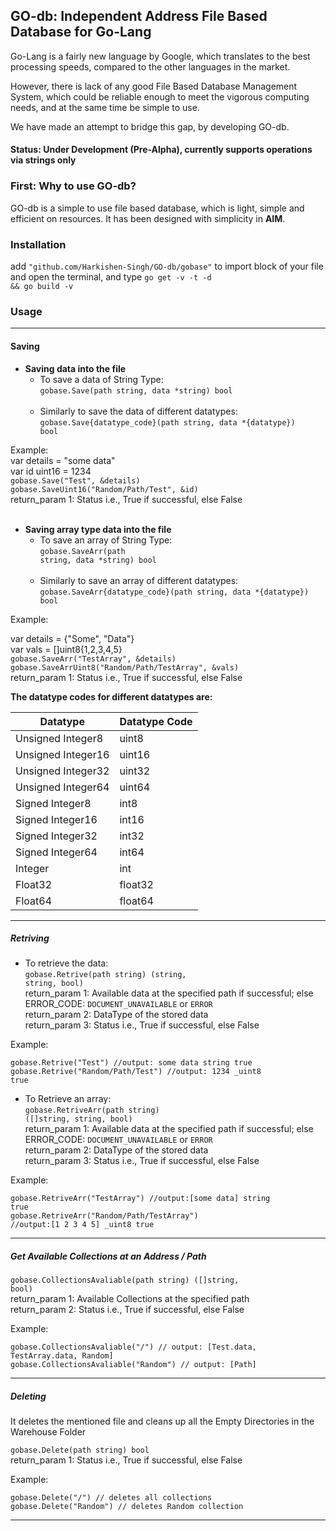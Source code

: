 <h2>GO-db: Independent Address File Based Database for Go-Lang</h2>

Go-Lang is a fairly new language by Google, which translates to the best processing speeds, compared to the other languages
in the market.

However, there is lack of any good File Based Database Management System, which could be reliable enough to meet the vigorous 
computing needs, and at the same time be simple to use.

We have made an attempt to bridge this gap, by developing GO-db.

<h4>Status: Under Development (Pre-Alpha),  currently supports operations via strings only</h4>

<h3>First: Why to use GO-db?</h3>

GO-db is a simple to use file based database, which is light, simple and efficient on resources. It has been designed with 
simplicity in <strong>AIM</strong>. 

<h3>Installation</h3>

add <code>"github.com/Harkishen-Singh/GO-db/gobase"</code> to import block of your file and open the terminal, and type <code>go get -v -t -d && go build -v</code>

<h3>Usage</h3>

<hr>

<h4>Saving</h4>

* **Saving data into the file**
  * To save a data of String Type:  
<code>gobase.Save(path string, data *string) bool</code><br><br>
  * Similarly to save the data of different datatypes:<br>
<code>gobase.Save{datatype_code}(path string, data *{datatype}) bool</code><br>

Example:
<br>
var details = "some data"<br>
var id uint16 = 1234<br>
<code>gobase.Save("Test", &details)</code><br>
<code>gobase.SaveUint16("Random/Path/Test", &id)</code>
<br>return_param 1: Status i.e., True if successful, else False<br>
<br>

* **Saving array type data into the file**
  * To save an array of String Type:<br>
<code>gobase.SaveArr(path string, data *string) bool</code><br><br>
  * Similarly to save an array of different datatypes:<br>
<code>gobase.SaveArr{datatype_code}(path string, data *{datatype}) bool</code><br>

Example:<br>

var details = {"Some", "Data"}<br>
var vals = []uint8{1,2,3,4,5}<br>
<code>gobase.SaveArr("TestArray", &details)</code><br>
<code>gobase.SaveArrUint8("Random/Path/TestArray", &vals)</code>
<br>return_param 1: Status i.e., True if successful, else False

**The datatype codes for different datatypes are:**<br>

Datatype | Datatype Code
-------- | -------------
Unsigned Integer8 | uint8
Unsigned Integer16 | uint16
Unsigned Integer32 | uint32
Unsigned Integer64 | uint64
Signed Integer8 | int8
Signed Integer16 | int16
Signed Integer32 | int32
Signed Integer64 | int64
Integer | int
Float32 | float32
Float64 | float64

<hr>

<h5>Retriving</h5>

* To retrieve the data:<br>
<code>gobase.Retrive(path string) (string, string, bool)</code>
<br>return_param 1: Available data at the specified path if successful; else ERROR_CODE: ```DOCUMENT_UNAVAILABLE``` or ```ERROR```
<br>return_param 2: DataType of the stored data
<br>return_param 3: Status i.e., True if successful, else False

Example:

<code>gobase.Retrive("Test") //output: some data string true</code> <br>
<code>gobase.Retrive("Random/Path/Test") //output: 1234 _uint8 true</code>

* To Retrieve an array:<br>
<code>gobase.RetriveArr(path string) ([]string, string, bool)</code>
<br>return_param 1: Available data at the specified path if successful; else ERROR_CODE: ```DOCUMENT_UNAVAILABLE``` or ```ERROR```
<br>return_param 2: DataType of the stored data
<br>return_param 3: Status i.e., True if successful, else False

Example:

<code>gobase.RetriveArr("TestArray") //output:[some data] string true</code> <br>
<code>gobase.RetriveArr("Random/Path/TestArray") //output:[1 2 3 4 5] _uint8 true </code>


<hr>

<h5>Get Available Collections at an Address / Path</h5>

<code>gobase.CollectionsAvaliable(path string) ([]string, bool)</code>
<br>return_param 1: Available Collections at the specified path
<br>return_param 2: Status i.e., True if successful, else False

Example:

<code>gobase.CollectionsAvaliable("/")  // output: [Test.data, TestArray.data, Random]</code><br>
<code>gobase.CollectionsAvaliable("Random") // output: [Path]</code>

<hr>

<h5>Deleting</h5>
<p>It deletes the mentioned file and cleans up all the Empty Directories in the Warehouse Folder</p>
<code>gobase.Delete(path string) bool</code>
<br>return_param 1: Status i.e., True if successful, else False

Example:

<code>gobase.Delete("/")  // deletes all collections</code><br>
<code>gobase.Delete("Random") // deletes Random collection</code>

<hr>



